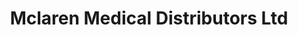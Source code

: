 ---
title: "Mclaren Medical Distributors Ltd"
url: /paraparaumu/mclaren-medical-distributors-ltd/
shop: Sanitätshaus
---
